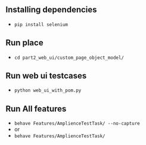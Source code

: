 
## Installing dependencies

- ``` pip install selenium ```

## Run place

- ``` cd part2_web_ui/custom_page_object_model/ ```

## Run web ui testcases

- ``` python web_ui_with_pom.py ```


## Run All features

- ``` behave Features/AmplienceTestTask/ --no-capture ```
- or
- ``` behave Features/AmplienceTestTask/ ```

